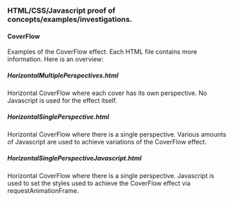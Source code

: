 ### HTML/CSS/Javascript proof of concepts/examples/investigations.

#### CoverFlow
Examples of the CoverFlow effect. Each HTML file contains more information. Here is an overview:

##### HorizontalMultiplePerspectives.html
Horizontal CoverFlow where each cover has its own perspective. No Javascript is used for the effect
itself.

##### HorizontalSinglePerspective.html
Horizontal CoverFlow where there is a single perspective. Various amounts of Javascript are used
to achieve variations of the CoverFlow effect.

##### HorizontalSinglePerspectiveJavascript.html
Horizontal CoverFlow where there is a single perspective. Javascript is used to set the styles used
to achieve the CoverFlow effect via requestAnimationFrame.
